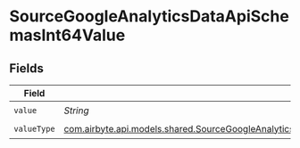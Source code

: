 # SourceGoogleAnalyticsDataApiSchemasInt64Value


## Fields

| Field                                                                                                                                                                                                               | Type                                                                                                                                                                                                                | Required                                                                                                                                                                                                            | Description                                                                                                                                                                                                         |
| ------------------------------------------------------------------------------------------------------------------------------------------------------------------------------------------------------------------- | ------------------------------------------------------------------------------------------------------------------------------------------------------------------------------------------------------------------- | ------------------------------------------------------------------------------------------------------------------------------------------------------------------------------------------------------------------- | ------------------------------------------------------------------------------------------------------------------------------------------------------------------------------------------------------------------- |
| `value`                                                                                                                                                                                                             | *String*                                                                                                                                                                                                            | :heavy_check_mark:                                                                                                                                                                                                  | N/A                                                                                                                                                                                                                 |
| `valueType`                                                                                                                                                                                                         | [com.airbyte.api.models.shared.SourceGoogleAnalyticsDataApiSchemasCustomReportsArrayDimensionFilterValueType](../../models/shared/SourceGoogleAnalyticsDataApiSchemasCustomReportsArrayDimensionFilterValueType.md) | :heavy_check_mark:                                                                                                                                                                                                  | N/A                                                                                                                                                                                                                 |